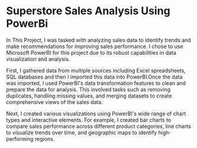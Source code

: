 # Superstore Sales Analysis Using PowerBi

In This Project, I was tasked with analyzing sales data to identify trends and make recommendations for improving sales performance. I chose to use Microsoft PowerBI for this project due to its robust capabilities in data visualization and analysis.

First, I gathered data from multiple sources including Excel spreadsheets, SQL databases  and then I imported this data into PowerBI.Once the data was imported, I used PowerBI's data transformation features to clean and prepare the data for analysis. This involved tasks such as removing duplicates, handling missing values, and merging datasets to create comprehensive views of the sales data.

Next, I created various visualizations using PowerBI's wide range of chart types and interactive elements. For example, I created bar charts to compare sales performance across different product categories, line charts to visualize trends over time, and geographic maps to identify high-performing regions.

